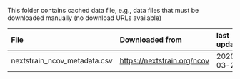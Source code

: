This folder contains cached data file, e.g., data files that must be downloaded manually (no download URLs available)

|File|Downloaded from|last updated|
|:---|:--------------|:-----------|
|nextstrain_ncov_metadata.csv|https://nextstrain.org/ncov|2020-03-22|
